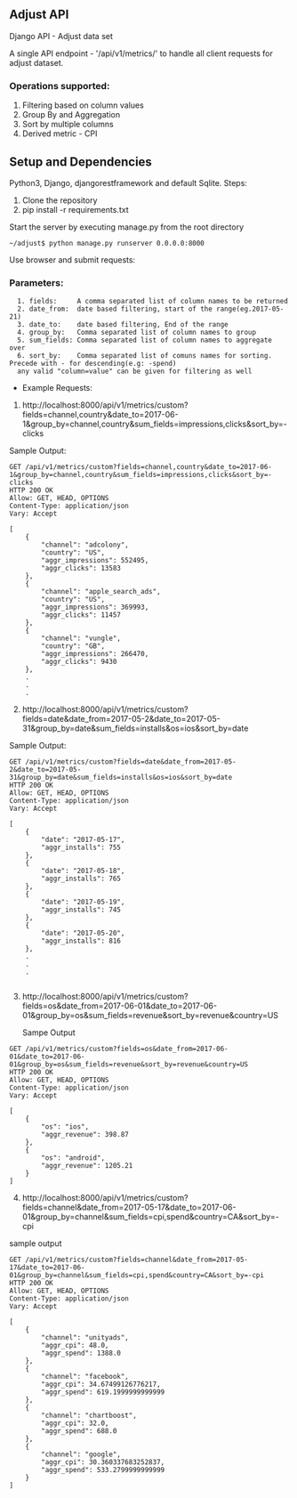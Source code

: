 ## Adjust API
Django API - Adjust data set

A single API endpoint - '/api/v1/metrics/' to handle all client requests for adjust dataset.

### Operations supported:
   1. Filtering based on column values
   2. Group By and Aggregation
   3. Sort by multiple columns
   4. Derived metric - CPI
    
## Setup and Dependencies
Python3, Django, djangorestframework and default Sqlite.
Steps: 
   1. Clone the repository
   2. pip install -r requirements.txt
   
   Start the server by executing manage.py from the root directory
   
   `~/adjust$ python manage.py runserver 0.0.0.0:8000`
        
   
Use browser and submit requests:
   ### Parameters:
      1. fields:     A comma separated list of column names to be returned
      2. date_from:  date based filtering, start of the range(eg.2017-05-21)
      3. date_to:    date based filtering, End of the range
      4. group_by:   Comma separated list of column names to group
      5. sum_fields: Comma separated list of column names to aggregate over
      6. sort_by:    Comma separated list of comuns names for sorting. Precede with - for descending(e.g: -spend)            
      any valid "column=value" can be given for filtering as well
   
            
* Example Requests:
1. http://localhost:8000/api/v1/metrics/custom?fields=channel,country&date_to=2017-06-1&group_by=channel,country&sum_fields=impressions,clicks&sort_by=-clicks
            
Sample Output:

```            
GET /api/v1/metrics/custom?fields=channel,country&date_to=2017-06-1&group_by=channel,country&sum_fields=impressions,clicks&sort_by=-clicks
HTTP 200 OK
Allow: GET, HEAD, OPTIONS
Content-Type: application/json
Vary: Accept

[
    {
        "channel": "adcolony",
        "country": "US",
        "aggr_impressions": 552495,
        "aggr_clicks": 13583
    },
    {
        "channel": "apple_search_ads",
        "country": "US",
        "aggr_impressions": 369993,
        "aggr_clicks": 11457
    },
    {
        "channel": "vungle",
        "country": "GB",
        "aggr_impressions": 266470,
        "aggr_clicks": 9430
    },
    .
    .
    .
  ```  
  
  
  
   2. http://localhost:8000/api/v1/metrics/custom?fields=date&date_from=2017-05-2&date_to=2017-05-31&group_by=date&sum_fields=installs&os=ios&sort_by=date    
      
   Sample Output:
```
GET /api/v1/metrics/custom?fields=date&date_from=2017-05-2&date_to=2017-05-31&group_by=date&sum_fields=installs&os=ios&sort_by=date
HTTP 200 OK
Allow: GET, HEAD, OPTIONS
Content-Type: application/json
Vary: Accept

[
    {
        "date": "2017-05-17",
        "aggr_installs": 755
    },
    {
        "date": "2017-05-18",
        "aggr_installs": 765
    },
    {
        "date": "2017-05-19",
        "aggr_installs": 745
    },
    {
        "date": "2017-05-20",
        "aggr_installs": 816
    },
    .
    .
    .
    
```

    
3. http://localhost:8000/api/v1/metrics/custom?fields=os&date_from=2017-06-01&date_to=2017-06-01&group_by=os&sum_fields=revenue&sort_by=revenue&country=US
    
   Sampe Output
    
```
GET /api/v1/metrics/custom?fields=os&date_from=2017-06-01&date_to=2017-06-01&group_by=os&sum_fields=revenue&sort_by=revenue&country=US
HTTP 200 OK
Allow: GET, HEAD, OPTIONS
Content-Type: application/json
Vary: Accept

[
    {
        "os": "ios",
        "aggr_revenue": 398.87
    },
    {
        "os": "android",
        "aggr_revenue": 1205.21
    }
]
```



4. http://localhost:8000/api/v1/metrics/custom?fields=channel&date_from=2017-05-17&date_to=2017-06-01&group_by=channel&sum_fields=cpi,spend&country=CA&sort_by=-cpi

sample output

```
GET /api/v1/metrics/custom?fields=channel&date_from=2017-05-17&date_to=2017-06-01&group_by=channel&sum_fields=cpi,spend&country=CA&sort_by=-cpi
HTTP 200 OK
Allow: GET, HEAD, OPTIONS
Content-Type: application/json
Vary: Accept

[
    {
        "channel": "unityads",
        "aggr_cpi": 48.0,
        "aggr_spend": 1388.0
    },
    {
        "channel": "facebook",
        "aggr_cpi": 34.67499126776217,
        "aggr_spend": 619.1999999999999
    },
    {
        "channel": "chartboost",
        "aggr_cpi": 32.0,
        "aggr_spend": 688.0
    },
    {
        "channel": "google",
        "aggr_cpi": 30.360337683252837,
        "aggr_spend": 533.2799999999999
    }
]
```

    
    
    
    
    
